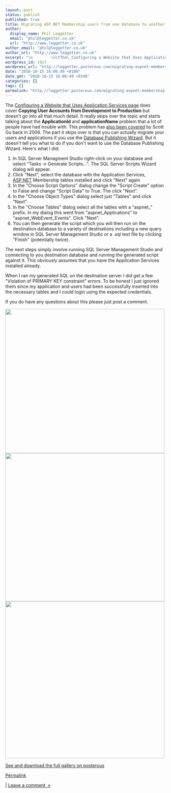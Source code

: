 ```yaml
---
layout: post
status: publish
published: true
title: Migrating ASP.NET Membership users from one database to another
author:
  display_name: Phil Leggetter
  email: "phil@leggetter.co.uk"
  url: "http://www.leggetter.co.uk"
author_email: "phil@leggetter.co.uk"
author_url: "http://www.leggetter.co.uk"
excerpt: "\n        \n\tThe\_Configuring a Website that Uses Application Services page does cover\_Copying User Accounts from Development to Production but doesn&#039;t go into all that much detail. It really skips over the topic and starts talking about the Applica..."
wordpress_id: 1917
wordpress_url: "http://leggetter.posterous.com/migrating-aspnet-membership-users-from-one-da"
date: "2010-10-15 16:06:49 +0100"
date_gmt: "2010-10-15 16:06:49 +0100"
categories: []
tags: []
permalink: "http://leggetter.posterous.com/migrating-aspnet-membership-users-from-one-da"
---
```



<p>
	The <a href="http://www.asp.net/hosting/tutorials/configuring-a-website-that-uses-application-services-cs">Configuring a Website that Uses Application Services page</a> does cover <b>Copying User Accounts from Development to Production</b> but doesn&#39;t go into all that much detail. It really skips over the topic and starts talking about the <b>ApplicationId</b> and <b>applicationName</b> problem that a lot of people have had trouble with. This problem has <a href="http://weblogs.asp.net/scottgu/archive/2006/04/22/Always-set-the-_2200_applicationName_2200_-property-when-configuring-ASP.NET-2.0-Membership-and-other-Providers.aspx">also been covered</a> by Scott Gu back in 2006. The part it skips over is that you can actually migrate your users and applications if you use the <a href="http://www.microsoft.com/downloads/en/details.aspx?familyid=56e5b1c5-bf17-42e0-a410-371a838e570a&amp;displaylang=en">Database Publishing Wizard</a>. But it doesn&#39;t tell you what to do if you don&#39;t want to use the Database Publishing Wizard. Here&#39;s what I did:
<div>
<ol>
<li>In SQL Server Managment Studio right-click on your database and select &quot;Tasks -&gt; Generate Scripts...&quot;. The SQL Server Scripts Wizard dialog will appear.</li>
<li>Click &quot;Next&quot;, select the database with the Application Services, <a href="http://asp.net">ASP.NET</a> Membership tables installed and click &quot;Next&quot; again</li>
<li>In the &quot;Choose Script Options&quot; dialog change the &quot;Script Create&quot; option to False and change &quot;Script Data&quot; to True. The click &quot;Next&quot;.</li>
<li>In the &quot;Choose Object Types&quot; dialog select just &quot;Tables&quot; and click &quot;Next&quot;.</li>
<li>In the &quot;Choose Tables&quot; dialog select all the tables with a &quot;aspnet_&quot; prefix. In my dialog this went from &quot;aspnet_Applications&quot; to &quot;aspnet_WebEvent_Events&quot;. Click &quot;Next&quot;.</li>
<li>You can then generate the script which you will then run on the destination database to a variety of destinations including a new query window in SQL Server Management Studio or a .sql text file by clicking &quot;Finish&quot; (potentially twice).</li>
</ol>
<div>The next steps simply involve running SQL Server Management Studio and connecting to you destination database and running the generated script against it. This obviously assumes that you have the Application Services installed already.</div>
<p />
<div>When I ran my generated SQL on the destination server I did get a few &quot;Violation of PRIMARY KEY constraint&quot; errors. To be honest I just ignored them since my application and users had been successfully inserted into the necessary tables and I could login using the expected credentials.</div>
<p />
<div>If you do have any questions about this please just post a comment.</div>
<p />
<p /></div>
<p><a href='http://posterous.com/getfile/files.posterous.com/leggetter/VmqVnMH0TbE7qO4DiEQhBtOT37jTP4ww2IG7MDIr8A9yb6kwnJjwNAvYp3qT/SQLWizard.png'><img src="http://posterous.com/getfile/files.posterous.com/leggetter/ah8QkUTaAztHbAEAcsevgOr7rFmixOKQbdHlchPaX5LMXLrxhPoHkZGGlU1E/SQLWizard.png.scaled.500.jpg" width="500" height="453"/></a><br />
<a href='http://posterous.com/getfile/files.posterous.com/leggetter/DBEiAi1iXIrJ4W9rr3oshQXh5GDVT29bBcDh13QF5IIcgDAYGdzZA7hC4cHd/SQLChooseTables.png'><img src="http://posterous.com/getfile/files.posterous.com/leggetter/qvGbdIHv8dEejlIzOHE8TgKtyJP9q3t2nEZvk7gmVJQvLMwEgvQdoNjx0hNo/SQLChooseTables.png.scaled.500.jpg" width="500" height="465"/></a><br />
<a href='http://posterous.com/getfile/files.posterous.com/leggetter/N3U59akQf2VcdQyTpchlWV5RXJljOk1rKF8XCu9G66o9D4I6DjL6qCZaMpkp/SQLGenerateScriptProgress.png'><img src="http://posterous.com/getfile/files.posterous.com/leggetter/ddFGGIi7Pf74ULmIhbImHB79erL5lgoeQol1zRtPLXwiBPePSUDDQ9bZQ7OS/SQLGenerateScriptProgress.png.scaled.500.jpg" width="500" height="493"/></a></p>
<div><a href='http://leggetter.posterous.com/'>See and download the full gallery on posterous</a></div></p>
<p><a href="http://leggetter.posterous.com/migrating-aspnet-membership-users-from-one-da">Permalink</a> </p>
<p>	| <a href="http://leggetter.posterous.com/migrating-aspnet-membership-users-from-one-da#comment">Leave a comment&nbsp;&nbsp;&raquo;</a></p>
